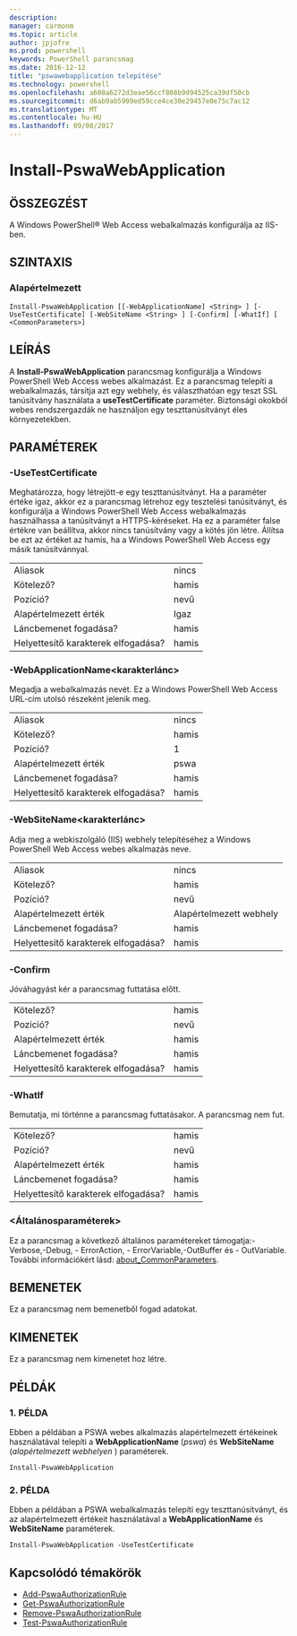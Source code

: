 ```yaml
---
description: 
manager: carmonm
ms.topic: article
author: jpjofre
ms.prod: powershell
keywords: PowerShell parancsmag
ms.date: 2016-12-12
title: "pswawebapplication telepítése"
ms.technology: powershell
ms.openlocfilehash: a608a6272d3eae56ccf808b9d94525ca39df50cb
ms.sourcegitcommit: d6ab9ab5909ed59cce4ce30e29457e0e75c7ac12
ms.translationtype: MT
ms.contentlocale: hu-HU
ms.lasthandoff: 09/08/2017
---
```

# <a name="install-pswawebapplication"></a>Install-PswaWebApplication

## <a name="synopsis"></a>ÖSSZEGZÉST

A Windows PowerShell® Web Access webalkalmazás konfigurálja az IIS-ben.

## <a name="syntax"></a>SZINTAXIS

### <a name="default"></a>Alapértelmezett
```
Install-PswaWebApplication [[-WebApplicationName] <String> ] [-UseTestCertificate] [-WebSiteName <String> ] [-Confirm] [-WhatIf] [ <CommonParameters>]
```

## <a name="description"></a>LEÍRÁS

A **Install-PswaWebApplication** parancsmag konfigurálja a Windows PowerShell Web Access webes alkalmazást. Ez a parancsmag telepíti a webalkalmazás, társítja azt egy webhely, és választhatóan egy teszt SSL tanúsítvány használata a **useTestCertificate** paraméter. Biztonsági okokból webes rendszergazdák ne használjon egy teszttanúsítványt éles környezetekben.

## <a name="parameters"></a>PARAMÉTEREK

### <a name="-usetestcertificate"></a>-UseTestCertificate

Meghatározza, hogy létrejött-e egy teszttanúsítványt. Ha a paraméter értéke igaz, akkor ez a parancsmag létrehoz egy tesztelési tanúsítványt, és konfigurálja a Windows PowerShell Web Access webalkalmazás használhassa a tanúsítványt a HTTPS-kéréseket. Ha ez a paraméter false értékre van beállítva, akkor nincs tanúsítvány vagy a kötés jön létre. Állítsa be ezt az értéket az hamis, ha a Windows PowerShell Web Access egy másik tanúsítvánnyal.

|||  
|-|-|
| Aliasok                              | nincs                                 |
| Kötelező?                            | hamis                                |
| Pozíció?                            | nevű                                |
| Alapértelmezett érték                        | Igaz                                 |
| Láncbemenet fogadása?               | hamis                                |
| Helyettesítő karakterek elfogadása?          | hamis                                |

### <a name="-webapplicationnameltstringgt"></a>-WebApplicationName&lt;karakterlánc&gt;

Megadja a webalkalmazás nevét. Ez a Windows PowerShell Web Access URL-cím utolsó részeként jelenik meg.

|||  
|-|-|
| Aliasok                              | nincs                                 |
| Kötelező?                            | hamis                                |
| Pozíció?                            | 1                                    |
| Alapértelmezett érték                        | pswa                                 |
| Láncbemenet fogadása?               | hamis                                |
| Helyettesítő karakterek elfogadása?          | hamis                                |

### <a name="-websitenameltstringgt"></a>-WebSiteName&lt;karakterlánc&gt;

Adja meg a webkiszolgáló (IIS) webhely telepítéséhez a Windows PowerShell Web Access webes alkalmazás neve.

|||  
|-|-|
| Aliasok                              | nincs                                 |
| Kötelező?                            | hamis                                |
| Pozíció?                            | nevű                                |
| Alapértelmezett érték                        | Alapértelmezett webhely                     |
| Láncbemenet fogadása?               | hamis                                |
| Helyettesítő karakterek elfogadása?          | hamis                                |

### <a name="-confirm"></a>-Confirm

Jóváhagyást kér a parancsmag futtatása előtt.

|||  
|-|-|
| Kötelező?                            | hamis                                |
| Pozíció?                            | nevű                                |
| Alapértelmezett érték                        | hamis                                |
| Láncbemenet fogadása?               | hamis                                |
| Helyettesítő karakterek elfogadása?          | hamis                                |

### <a name="-whatif"></a>-WhatIf

Bemutatja, mi történne a parancsmag futtatásakor.
A parancsmag nem fut.

|||  
|-|-|
| Kötelező?                            | hamis                                |
| Pozíció?                            | nevű                                |
| Alapértelmezett érték                        | hamis                                |
| Láncbemenet fogadása?               | hamis                                |
| Helyettesítő karakterek elfogadása?          | hamis                                |

### <a name="ltcommonparametersgt"></a>&lt;Általánosparaméterek&gt;

Ez a parancsmag a következő általános paramétereket támogatja:-Verbose,-Debug, - ErrorAction, - ErrorVariable,-OutBuffer és - OutVariable.
További információkért lásd: [about_CommonParameters](http://go.microsoft.com/fwlink/p/?LinkID=113216).

## <a name="inputs"></a>BEMENETEK

Ez a parancsmag nem bemenetből fogad adatokat.

## <a name="outputs"></a>KIMENETEK

Ez a parancsmag nem kimenetet hoz létre.

## <a name="examples"></a>PÉLDÁK

### <a name="example-1"></a>1. PÉLDA

Ebben a példában a PSWA webes alkalmazás alapértelmezett értékeinek használatával telepíti a **WebApplicationName** (*pswa*) és **WebSiteName** (*alapértelmezett webhelyen* ) paraméterek.

```
Install-PswaWebApplication
```

### <a name="example-2"></a>2. PÉLDA

Ebben a példában a PSWA webalkalmazás telepíti egy teszttanúsítványt, és az alapértelmezett értékeit használatával a **WebApplicationName** és **WebSiteName** paraméterek.

```
Install-PswaWebApplication -UseTestCertificate
```

## <a name="related-topics"></a>Kapcsolódó témakörök

- [Add-PswaAuthorizationRule](add-pswaauthorizationrule.md)
- [Get-PswaAuthorizationRule](get-pswaauthorizationrule.md)
- [Remove-PswaAuthorizationRule](remove-pswaauthorizationrule.md)
- [Test-PswaAuthorizationRule](test-pswaauthorizationrule.md)
